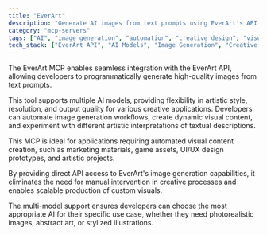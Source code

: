 ```yaml
---
title: "EverArt"
description: "Generate AI images from text prompts using EverArt's API and multiple models for creative design tasks."
category: "mcp-servers"
tags: ["AI", "image generation", "automation", "creative design", "visual content"]
tech_stack: ["EverArt API", "AI Models", "Image Generation", "Creative Applications", "Dynamic Content Creation"]
---
```


The EverArt MCP enables seamless integration with the EverArt API, allowing developers to programmatically generate high-quality images from text prompts. 

This tool supports multiple AI models, providing flexibility in artistic style, resolution, and output quality for various creative applications. Developers can automate image generation workflows, create dynamic visual content, and experiment with different artistic interpretations of textual descriptions.

This MCP is ideal for applications requiring automated visual content creation, such as marketing materials, game assets, UI/UX design prototypes, and artistic projects. 

By providing direct API access to EverArt's image generation capabilities, it eliminates the need for manual intervention in creative processes and enables scalable production of custom visuals. 

The multi-model support ensures developers can choose the most appropriate AI for their specific use case, whether they need photorealistic images, abstract art, or stylized illustrations.